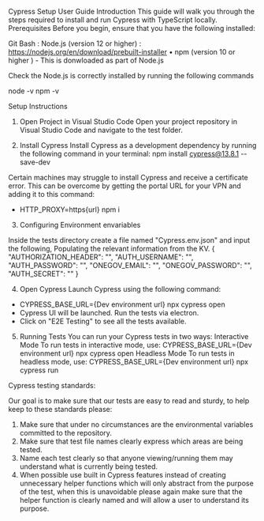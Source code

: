 Cypress Setup User Guide
Introduction
This guide will walk you through the steps required to install and run Cypress with TypeScript locally.
Prerequisites
Before you begin, ensure that you have the following installed:

Git Bash : 
Node.js (version 12 or higher) : https://nodejs.org/en/download/prebuilt-installer
•	npm (version 10 or higher ) - This is donwloaded as part of Node.js

Check the Node.js is correctly installed by running the following commands

node -v
npm -v

Setup Instructions

1. Open Project in Visual Studio Code
Open your project repository in Visual Studio Code and navigate to the test folder.

2. Install Cypress
Install Cypress as a development dependency by running the following command in your terminal:
npm install cypress@13.8.1 --save-dev

Certain machines may struggle to install Cypress and receive a certificate error. This can be overcome by getting the portal URL for your VPN and adding it to this command: 

- HTTP_PROXY=https{url} npm i

3. Configuring Environment envariables

Inside the tests directory create a file named "Cypress.env.json" and input the following, Populating the relevant information from the KV.
{
    "AUTHORIZATION_HEADER": "",
    "AUTH_USERNAME": "",
    "AUTH_PASSWORD": "",
    "ONEGOV_EMAIL": "",
    "ONEGOV_PASSWORD": "",
    "AUTH_SECRET": ""
}

4. Open Cypress
Launch Cypress using the following command:
- CYPRESS_BASE_URL={Dev environment url} npx cypress open
- Cypress UI will be launched. Run the tests via electron. 
- Click on "E2E Testing" to see all the tests available.

5. Running Tests
You can run your Cypress tests in two ways:
Interactive Mode
To run tests in interactive mode, use:
CYPRESS_BASE_URL={Dev environment url} npx cypress open
Headless Mode
To run tests in headless mode, use:
CYPRESS_BASE_URL={Dev environment url} npx cypress run

Cypress testing standards:

Our goal is to make sure that our tests are easy to read and sturdy, to help keep to these standards please:

1. Make sure that under no circumstances are the environmental variables committed to the repository.
2. Make sure that test file names clearly express which areas are being tested.
3. Name each test clearly so that anyone viewing/running them may understand what is currently being tested.
4. When possible use built in Cypress features instead of creating unnecessary helper functions which will only abstract from the
purpose of the test, when this is unavoidable please again make sure that the helper function is clearly named and will allow a user to understand its purpose.





